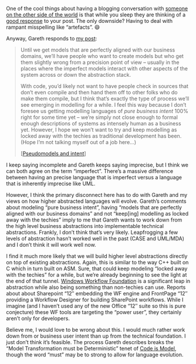 One of the cool things about having a blogging conversation with
[someone on the other side of the world](http://blogs.msdn.com/garethj)
is that while you sleep they are thinking of a [good
response](http://blogs.msdn.com/garethj/archive/2005/12/19/505732.aspx)
to your post. The only downside? Having to deal with rampant misspelling
like “artefacts”.
:smile:

Anyway, Gareth responds to [my
post](http://devhawk.net/2005/12/19/Imprecise+Vs+Incomplete.aspx):

> Until we get models that are perfectly aligned with our business
> domains, we’ll have people who want to create models but who get them
> slightly wrong from a precision point of view – usually in the places
> where the imperfect models interact with other aspects of the system
> across or down the abstraction stack.
>
> With code, you’d likely not want to have people check in sources that
> don’t even compile and then hand them off to other folks who do make
> them compile, but I think that’s exactly the type of process we’ll see
> emerging in modelling for a while. I feel this way because I don’t
> foresee us getting modelling languages of *pure business intent* 100%
> right for some time yet – we’re simply not close enough to formal
> enough descriptions of systems as intensely human as a business yet.
> However, I hope we won’t want to try and keep modelling as locked away
> with the techies as traditional development has been. (Hope I’m not
> talking myself out of a job here…)
>
> [[Pseudomodels and
> intent](http://blogs.msdn.com/garethj/archive/2005/12/19/505732.aspx)]

I keep saying incomplete and Gareth keeps saying imprecise, but I think
we can both agree on the term “imperfect”. There’s a massive difference
between having an precise language that is imperfect versus a language
that is inherently imprecise like UML.

However, I think the primary disconnect here has to do with Gareth and
my views on how higher abstracted languages will evolve. Gareth’s
comments about modeling “pure business intent”, having “models that are
perfectly aligned with our business domains” and not “keep[ing]
modelling as locked away with the techies” imply to me that Gareth wants
to work down from the high level business abstractions into
implementable technical abstractions. Frankly, I don’t think that’s very
likely. Leapfrogging a few levels of abstraction hasn’t worked well in
the past (CASE and UML/MDA) and I don’t think it will work well now.

I find it much more likely that we will build higher level abstractions
directly on top of existing abstractions. Again, this is similar to the
way C++ built on C which in turn built on ASM. Sure, that could keep
modeling “locked away with the techies” for a while, but we’re already
beginning to see the light at the end of that tunnel. [Windows Workflow
Foundation](http://msdn.microsoft.com/windowsvista/building/workflow/default.aspx)
is a significant leap in abstraction while also being something than
non-techies can use. Reports about about Sharepoint “12″ embedding the
WF engine and FrontPage “12″ providing a Workflow Designer for building
SharePoint workflows. While I imagine (and I haven’t used any of the new
Office “12″ suite so this is pure conjecture) these WF tools are
targeting the “power user”, they certainly aren’t only for developers.

Believe me, I would love to be wrong about this. I would much rather
work down from or business user intent than up from the technical
foundation. I just don’t think it’s feasible. The process Gareth
describes breaks the “Model Transformation must be Deterministic” tenet
of [Code is Model](http://devhawk.net/2005/10/05/Code+Is+Model.aspx),
though the word “must” may be to strong to allow for language evolution.

